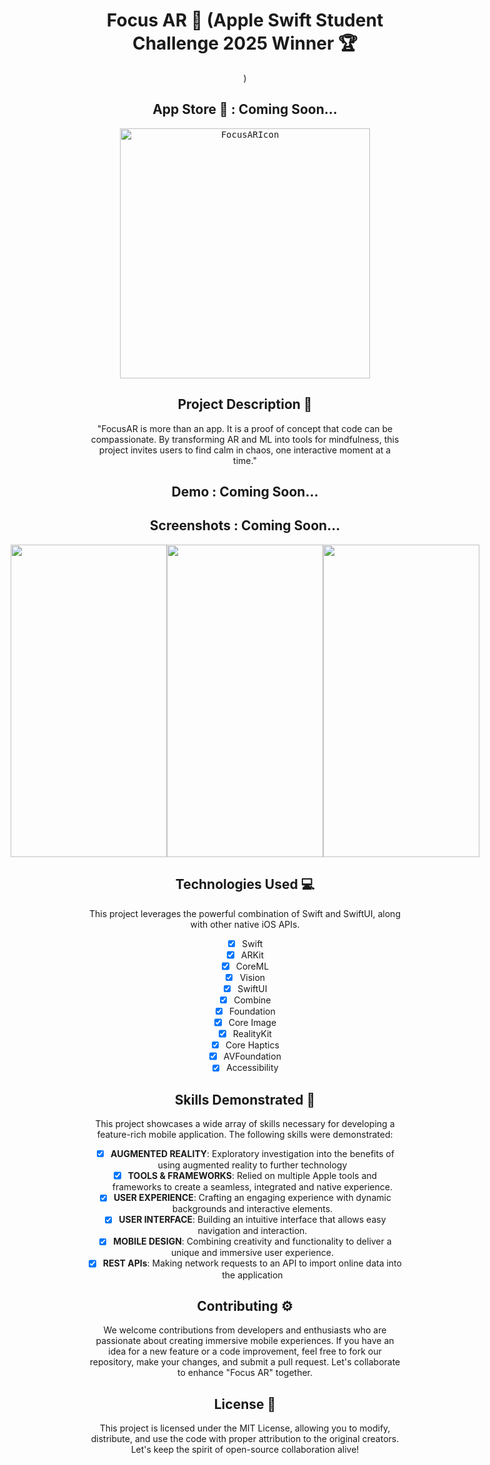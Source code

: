 <div align="center">

# Focus AR 🥇 (Apple Swift Student Challenge 2025 Winner 🏆
)

## App Store  : Coming Soon...

<kbd>
    <img src="https://github.com/user-attachments/assets/ead85561-4b6a-4ee2-afe2-e3ce950ef677" alt="FocusARIcon" width="400" height="400">
</kbd>


## Project Description 🎨

"FocusAR is more than an app. It is a proof of concept that code can be compassionate. By transforming AR and ML into tools for mindfulness, this project invites users to find calm in chaos, one interactive moment at a time."

## Demo : Coming Soon...

## Screenshots : Coming Soon...

<div style="display: flex; justify-content: center; align-items: center;">
    <kbd>
        <img src="" alt="" width="250" height="500">
    </kbd>
    <kbd>
        <img src="" alt="" width="250" height="500">
    </kbd>
    <kbd>
        <img src="" alt="" width="250" height="500">
    </kbd>
</div>

## Technologies Used 💻

This project leverages the powerful combination of Swift and SwiftUI, along with other native iOS APIs.

- [x] Swift
- [x] ARKit
- [x] CoreML
- [x] Vision
- [x] SwiftUI
- [x] Combine
- [x] Foundation
- [x] Core Image
- [x] RealityKit
- [x] Core Haptics
- [x] AVFoundation
- [x] Accessibility

## Skills Demonstrated 🥋

This project showcases a wide array of skills necessary for developing a feature-rich mobile application. The following skills were demonstrated:

- [x] **AUGMENTED REALITY**: Exploratory investigation into the benefits of using augmented reality to further technology
- [x] **TOOLS & FRAMEWORKS**: Relied on multiple Apple tools and frameworks to create a seamless, integrated and native experience.
- [x] **USER EXPERIENCE**: Crafting an engaging experience with dynamic backgrounds and interactive elements.
- [x] **USER INTERFACE**: Building an intuitive interface that allows easy navigation and interaction.
- [x] **MOBILE DESIGN**: Combining creativity and functionality to deliver a unique and immersive user experience.
- [x] **REST APIs**: Making network requests to an API to import online data into the application

## Contributing ⚙️

We welcome contributions from developers and enthusiasts who are passionate about creating immersive mobile experiences. If you have an idea for a new feature or a code improvement, feel free to fork our repository, make your changes, and submit a pull request. Let's collaborate to enhance "Focus AR" together.

## License 🪪

This project is licensed under the MIT License, allowing you to modify, distribute, and use the code with proper attribution to the original creators. Let's keep the spirit of open-source collaboration alive!

</div>
